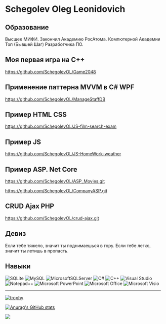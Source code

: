 # Schegolev Oleg Leonidovich

## Образование

Высшее МИФИ. Закончил Академию РосАтома. Компютерной Академии Топ (Бывшей Шаг) Разработчика ПО. 

## Моя первая игра на С++

https://github.com/SchegolevOL/Game2048

## Применение паттерна MVVM в C# WPF

https://github.com/SchegolevOL/ManageStaffDB

## Пример HTML CSS

https://github.com/SchegolevOL/JS-film-search-exam

## Пример JS

https://github.com/SchegolevOL/JS-HomeWork-weather

## Пример ASP. Net Core
https://github.com/SchegolevOL/ASP_Movies.git

https://github.com/SchegolevOL/CompanyASP.git

## CRUD Ajax PHP

https://github.com/SchegolevOL/crud-ajax.git

## Девиз

Если тебе тяжело, значит ты поднимаешься в гору. 
Если тебе легко, значит ты летишь в пропасть.

## Навыки

![SQLite](https://img.shields.io/badge/sqlite-%2307405e.svg?style=for-the-badge&logo=sqlite&logoColor=white) ![MySQL](https://img.shields.io/badge/mysql-%2300f.svg?style=for-the-badge&logo=mysql&logoColor=white) ![MicrosoftSQLServer](https://img.shields.io/badge/Microsoft%20SQL%20Sever-CC2927?style=for-the-badge&logo=microsoft%20sql%20server&logoColor=white) ![C#](https://img.shields.io/badge/c%23-%23239120.svg?style=for-the-badge&logo=c-sharp&logoColor=white) ![C++](https://img.shields.io/badge/c++-%2300599C.svg?style=for-the-badge&logo=c%2B%2B&logoColor=white) ![Visual Studio](https://img.shields.io/badge/Visual%20Studio-5C2D91.svg?style=for-the-badge&logo=visual-studio&logoColor=white) ![Notepad++](https://img.shields.io/badge/Notepad++-90E59A.svg?style=for-the-badge&logo=notepad%2b%2b&logoColor=black) ![Microsoft PowerPoint](https://img.shields.io/badge/Microsoft_PowerPoint-B7472A?style=for-the-badge&logo=microsoft-powerpoint&logoColor=white) ![Microsoft Office](https://img.shields.io/badge/Microsoft_Office-D83B01?style=for-the-badge&logo=microsoft-office&logoColor=white) ![Microsoft Visio ](https://img.shields.io/badge/Microsoft_Visio-3955A3?style=for-the-badge&logo=microsoft-visio&logoColor=white)

***

[![trophy](https://github-profile-trophy.vercel.app/?username=SchegolevOL)](https://github.com/ryo-ma/github-profile-trophy)

[![Anurag's GitHub stats](https://github-readme-stats.vercel.app/api?username=SchegolevOL)](https://github.com/anuraghazra/github-readme-stats)

![](https://github-profile-summary-cards.vercel.app/api/cards/most-commit-language?username=SchegolevOL&theme=solarized_dark)

